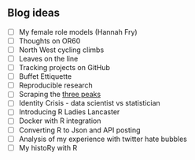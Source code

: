 ## Blog ideas

- [ ] My female role models (Hannah Fry)
- [ ] Thoughts on OR60
- [ ] North West cycling climbs
- [ ] Leaves on the line
- [ ] Tracking projects on GitHub
- [ ] Buffet Ettiquette
- [ ] Reproducible research
- [ ] Scraping the [three peaks](https://alpacahelly.blogspot.com/2016/03/scraping-3-peaks-codewhite-space-pre.html)
- [ ] Identity Crisis - data scientist vs statistician
- [ ] Introducing R Ladies Lancaster
- [ ] Docker with R integration
- [ ] Converting R to Json and API posting
- [ ] Analysis of my experience with twitter hate bubbles
- [ ] My histoRy with R
